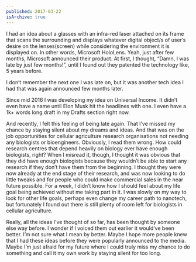 ```yaml
---
published: 2017-03-22
isArchive: true
---
```


I had an idea about a glasses with an infra-red laser attached on its frame that scans the surrounding and displays whatever digital object/s of user’s desire on the lenses(screen) while considering the environment it is displayed on. In other words, Microsoft HoloLens. Yeah, just after few months, Microsoft announced their product. At first, I thought, “Damn, I was late by just few months!”, until I found out they patented the technology like, 5 years before.

I don’t remember the next one I was late on, but it was another tech idea I had that was again announced few months later.

Since mid 2016 I was developing my idea on Universal Income. It didn’t even have a name until Elon Musk hit the headlines with one. I even have a 1k+ words long draft in my Drafts section right now.

And recently, I felt this feeling of being late again. That I’ve missed my chance by staying silent about my dreams and ideas. And that was on the job opportunities for cellular agriculture research organisations not needing any biologists or bioengineers. Obviously, I read them wrong. How could research centres that depend heavily on biology ever have enough biologists, right? When I misread it, though, I thought it was obvious that they did have enough biologists because they wouldn’t be able to start any research if they don’t have them from the beginning. I thought they were now already at the end stage of their research, and was now looking to do little tweaks and for people who could make commercial sales in the near future possible. For a week, I didn’t know how I should feel about my life goal being achieved without me taking part in it. I was slowly on my way to look for other life goals, perhaps even change my career path to nanotech, but fortunately I found out there is still plenty of room left for biologists in cellular agriculture.

Really, all the ideas I’ve thought of so far, has been thought by someone else way before. I wonder if I voiced them out earlier it would’ve been better. I’m not sure what I mean by better. Maybe I hope more people knew that I had these ideas before they were popularly announced to the media. Maybe I’m just afraid for my future where I could truly miss my chance to do something and call it my own work by staying silent for too long.
